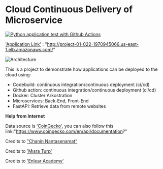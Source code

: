 # Cloud Continuous Delivery of Microservice

[![Python application test with Github Actions](https://github.com/HarTigran/Project_01_22/actions/workflows/main.yml/badge.svg)](https://github.com/HarTigran/Project_01_22/actions/workflows/main.yml)

['Application Link'](http://project-01-022-1970945066.us-east-1.elb.amazonaws.com/) : "http://project-01-022-1970945066.us-east-1.elb.amazonaws.com/"

![Architecture](https://user-images.githubusercontent.com/22479437/153740406-7c839227-fa68-4e6b-8180-583d20eb37fb.png)


This is a project to demonstrate how applications can be deployed to the cloud using:

- Codebuild: continuous integration/continuous deployment (ci/cd) 
- Github action: continuous integration/continuous deployment (ci/cd) 
- Docker: Cluster Arkostration
- Microservices: Back-End, Front-End
- FastAPI: Retrieve data from remote websites




**Help from Internet**

Data source is ['CoinGecko'](https://www.coingecko.com/en/api/documentation?), you can also follow this link:"https://www.coingecko.com/en/api/documentation?"

Credits to ["Chanin Nantasenamat"](http://youtube.com/dataprofessor)

Credits to ['Mısra Turp'](https://www.youtube.com/watch?v=VZ_tS4F6P2A)

Credits to ['Enlear Academy'](https://www.youtube.com/watch?v=aa3gGwJpCro&t=1424s)


